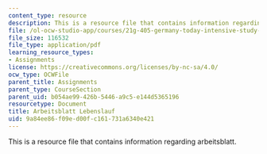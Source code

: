 ```yaml
---
content_type: resource
description: This is a resource file that contains information regarding arbeitsblatt.
file: /ol-ocw-studio-app/courses/21g-405-germany-today-intensive-study-of-german-language-and-culture-january-iap-2011/9a84ee86f09ed00fc161731a6340e421_MIT21G_405IAP11_at_lbnslf.pdf
file_size: 116532
file_type: application/pdf
learning_resource_types:
- Assignments
license: https://creativecommons.org/licenses/by-nc-sa/4.0/
ocw_type: OCWFile
parent_title: Assignments
parent_type: CourseSection
parent_uid: b054ae99-426b-5446-a9c5-e144d5365196
resourcetype: Document
title: Arbeitsblatt Lebenslauf
uid: 9a84ee86-f09e-d00f-c161-731a6340e421
---
```

This is a resource file that contains information regarding arbeitsblatt.